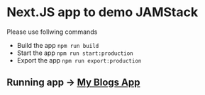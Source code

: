 # Next.JS app to demo JAMStack

Please use follwing commands 
- Build the app `npm run build`
- Start the app `npm run start:production`
- Export the app `npm run export:production`

## Running app -> [My Blogs App](https://generatedpagestore.z10.web.core.windows.net)
